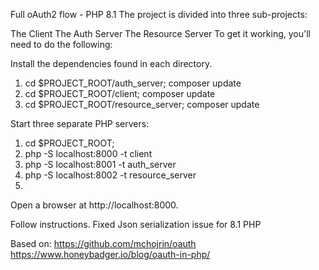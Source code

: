 Full oAuth2 flow - PHP 8.1
The project is divided into three sub-projects:

The Client
The Auth Server
The Resource Server
To get it working, you'll need to do the following:

Install the dependencies found in each directory. 
1. cd $PROJECT_ROOT/auth_server; composer update 
2. cd $PROJECT_ROOT/client; composer update
3. cd $PROJECT_ROOT/resource_server; composer update
   
Start three separate PHP servers:

1. cd $PROJECT_ROOT;
2. php -S localhost:8000 -t client
3. php -S localhost:8001 -t auth_server
4. php -S localhost:8002 -t resource_server
5. 
Open a browser at http://localhost:8000.

Follow instructions.
Fixed Json serialization issue for 8.1 PHP

Based on:
https://github.com/mchojrin/oauth
https://www.honeybadger.io/blog/oauth-in-php/
